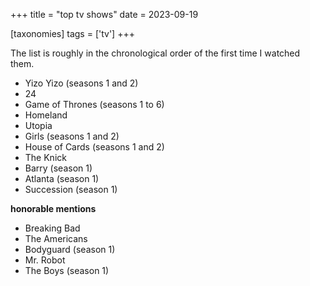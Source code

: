 +++
title = "top tv shows"
date = 2023-09-19

[taxonomies]
tags = ['tv']
+++

The list is roughly in the chronological order of the first time I
watched them.

- Yizo Yizo (seasons 1 and 2)
- 24
- Game of Thrones (seasons 1 to 6)
- Homeland
- Utopia
- Girls (seasons 1 and 2)
- House of Cards (seasons 1 and 2)
- The Knick
- Barry (season 1)
- Atlanta (season 1)
- Succession (season 1)

**honorable mentions**

- Breaking Bad
- The Americans
- Bodyguard (season 1)
- Mr. Robot
- The Boys (season 1)

